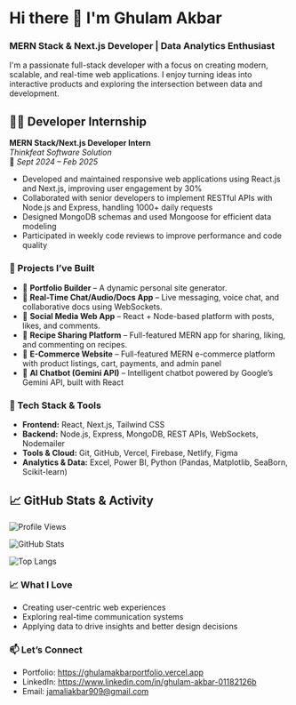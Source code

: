 # Hi there 👋 I'm Ghulam Akbar

### MERN Stack & Next.js Developer | Data Analytics Enthusiast

I'm a passionate full-stack developer with a focus on creating modern, scalable, and real-time web applications. I enjoy turning ideas into interactive products and exploring the intersection between data and development.

## 🧑‍💻 Developer Internship  
**MERN Stack/Next.js Developer Intern**  
*Thinkfeat Software Solution*  
📅 *Sept 2024 – Feb 2025*

- Developed and maintained responsive web applications using React.js and Next.js, improving user engagement by 30%
- Collaborated with senior developers to implement RESTful APIs with Node.js and Express, handling 1000+ daily requests
- Designed MongoDB schemas and used Mongoose for efficient data modeling
- Participated in weekly code reviews to improve performance and code quality
### 💼 Projects I’ve Built
- 🧰 **Portfolio Builder** – A dynamic personal site generator.
- 💬 **Real-Time Chat/Audio/Docs App** – Live messaging, voice chat, and collaborative docs using WebSockets.
- 📱 **Social Media Web App** – React + Node-based platform with posts, likes, and comments.
- 🍲 **Recipe Sharing Platform** – Full-featured MERN app for sharing, liking, and commenting on recipes.
- 🛒 **E-Commerce Website** – Full-featured MERN e-commerce platform with product listings, cart, payments, and admin panel  
- 💬 **AI Chatbot (Gemini API)** – Intelligent chatbot powered by Google’s Gemini API, built with React 

### 🧠 Tech Stack & Tools
- **Frontend:** React, Next.js, Tailwind CSS
- **Backend:** Node.js, Express, MongoDB, REST APIs, WebSockets, Nodemailer
- **Tools & Cloud:** Git, GitHub, Vercel, Firebase, Netlify, Figma
- **Analytics & Data:** Excel, Power BI, Python (Pandas, Matplotlib, SeaBorn, Scikit-learn)

## 📈 GitHub Stats & Activity

![Profile Views](https://komarev.com/ghpvc/?username=akbar909&label=Profile%20views&color=0e75b6&style=flat)

![GitHub Stats](https://github-readme-stats.vercel.app/api?username=akbar909&show_icons=true&theme=radical)

![Top Langs](https://github-readme-stats.vercel.app/api/top-langs/?username=akbar909&layout=compact&theme=radical)


### 📈 What I Love
- Creating user-centric web experiences
- Exploring real-time communication systems
- Applying data to drive insights and better design decisions

### 📫 Let’s Connect
- Portfolio: https://ghulamakbarportfolio.vercel.app
- LinkedIn: https://www.linkedin.com/in/ghulam-akbar-01182126b
- Email: jamaliakbar909@gmail.com
